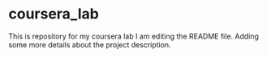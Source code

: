 # coursera_lab
This is repository for my coursera lab
I am editing the README file. Adding some more details about the project description.

